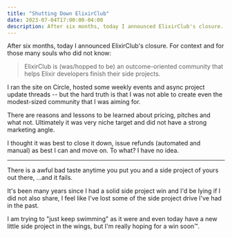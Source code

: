 ```yaml
---
title: "Shutting Down ElixirClub"
date: 2023-07-04T17:00:00-04:00
description: After six months, today I announced ElixirClub's closure.
---
```


After six months, today I announced ElixirClub's closure. For context and for those many souls who did not know:

> ElixirClub is (was/hopped to be) an outcome-oriented community that helps Elixir developers finish their side projects.

I ran the site on Circle, hosted some weekly events and async project update threads -- but the hard truth is that I was not able to create even the modest-sized community that I was aiming for.

There are reasons and lessons to be learned about pricing, pitches and what not. Ultimately it was very niche target and did not have a strong marketing angle. 

I thought it was best to close it down, issue refunds (automated and manual) as best I can and move on. To what? I have no idea.

***

There is a awful bad taste anytime you put you and a side project of yours out there, ...and it fails. 

It's been many years since I had a solid side project win and I'd be lying if I did not also share, I feel like I've lost some of the side project drive I've had in the past.

I am trying to "just keep swimming" as it were and even today have a new little side project in the wings, but I'm really hoping for a win soon™.

